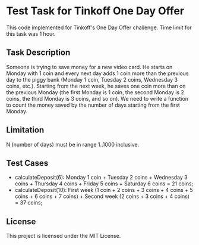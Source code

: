# Test Task for Tinkoff One Day Offer

This code implemented for Tinkoff's One Day Offer challenge. Time limit for this task was 1 hour.

## Task Description

Someone is trying to save money for a new video card. He starts on Monday with 1 coin and every next day adds 1 coin
more than the previous day to the piggy bank (Monday 1 coin, Tuesday 2 coins, Wednesday 3 coins, etc.). Starting from
the next week, he saves one coin more than on the previous Monday (the first Monday is 1 coin, the second Monday is 2
coins, the third Monday is 3 coins, and so on). We need to write a function to count the money saved by the number of
days starting from the first Monday.

## Limitation

N (number of days) must be in range 1..1000 inclusive.

## Test Cases

* calculateDeposit(6): Monday 1 coin + Tuesday 2 coins + Wednesday 3 coins + Thursday 4 coins + Friday 5 coins + Saturday 6 coins = 21 coins;
* calculateDeposit(10): First week (1 coin + 2 coins + 3 coins + 4 coins + 5 coins + 6 coins + 7 coins) + Second week (2 coins + 3 coins + 4 coins) = 37 coins;

## License

This project is licensed under the MIT License.
